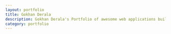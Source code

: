 ```yaml
---
layout: portfolio
title: Gokhan Derala
description: Gokhan Derala's Portfolio of awesome web applications built with Love, Lean, Agile, PHP and Rails MVC
category: portfolio
---
```

